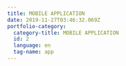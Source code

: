 ```yaml
---
title: MOBILE APPLICATION
date: 2019-11-27T03:46:32.069Z
portfolio-category:
  category-title: MOBILE APPLICATION
  id: 2
  language: en
  tag-name: app
---
```


